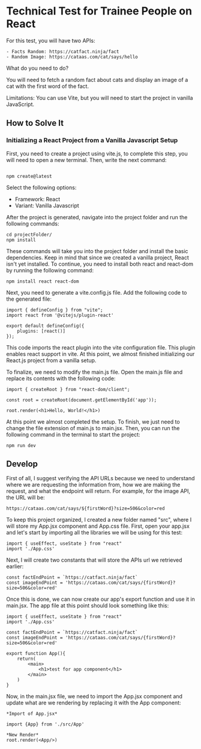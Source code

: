 # Technical Test for Trainee People on React

For this test, you will have two APIs:

    - Facts Random: https://catfact.ninja/fact
    - Random Image: https://cataas.com/cat/says/hello

What do you need to do?

You will need to fetch a random fact about cats and display an image of a cat with the first word of the fact.

Limitations: You can use Vite, but you will need to start the project in vanilla JavaScript.

## How to Solve It

### Initializing a React Project from a Vanilla Javascript Setup
First, you need to create a project using vite.js, to complete this step, you will need to open a new terminal. Then, write the next command:

```

npm create@latest

```
Select the following options:
- Framework: React
- Variant: Vanilla Javascript

After the project is generated, navigate into the project folder and run the following commands:

```
cd projectFolder/
npm install
```

These commands will take you into the project folder and install the basic dependencies. Keep in mind that since we created a vanilla project, React isn't yet installed. To continue, you need to install both react and react-dom by running the following command:

```
npm install react react-dom
```

Next, you need to generate a vite.config.js file. Add the following code to the generated file:

```
import { defineConfig } from "vite";
import react from '@vitejs/plugin-react'

export default defineConfig({
    plugins: [react()]
});
```

This code imports the react plugin into the vite configuration file. This plugin enables react support in vite. At this point, we almost finished initializing our React.js project from a vanilla setup.

To finalize, we need to modify the main.js file. Open the main.js file and replace its contents with the following code: 

```
import { createRoot } from "react-dom/client";

const root = createRoot(document.getElementById('app'));

root.render(<h1>Hello, World!</h1>)

```

At this point we almost completed the setup. To finish, we just need to change the file extension of main.js to main.jsx. Then, you can run the following command in the terminal to start the project:

```
npm run dev
```

## Develop

First of all, I suggest verifying the API URLs because we need to understand where we are requesting the information from, how we are making the request, and what the endpoint will return. For example, for the image API, the URL will be:

```
https://cataas.com/cat/says/${firstWord}?size=506&color=red
```

To keep this project organized, I created a new folder named "src", where I will store my App.jsx component and App.css file. First, open your app.jsx and let's start by importing all the libraries we will be using for this test:

```
import { useEffect, useState } from "react"
import './App.css'
```

Next, I will create two constants that will store the APIs url we retrieved earlier:

```
const factEndPoint = `https://catfact.ninja/fact`
const imageEndPoint = 'https://cataas.com/cat/says/{firstWord}?size=506&color=red'
```

Once this is done, we can now create our app's export function and use it in main.jsx. The app file at this point should look something like this:

```
import { useEffect, useState } from "react"
import './App.css'

const factEndPoint = `https://catfact.ninja/fact`
const imageEndPoint = 'https://cataas.com/cat/says/{firstWord}?size=506&color=red'

export function App(){
    return(
        <main>
            <h1>test for app component</h1>
        </main>
    )
}
```

Now, in the main.jsx file, we need to import the App.jsx component and update what are we rendering by replacing it with the App component:

```
*Import of App.jsx*

import {App} from './src/App'
 
*New Render*
root.render(<App/>)

```



